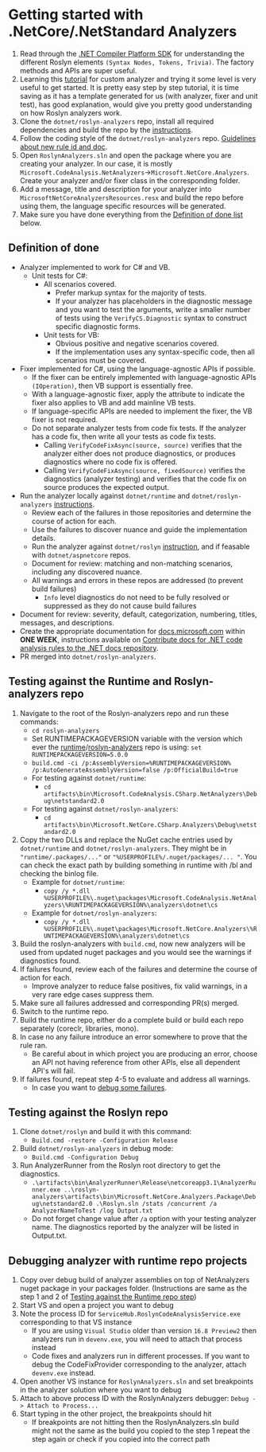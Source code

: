 # Getting started with .NetCore/.NetStandard Analyzers

1. Read through the [.NET Compiler Platform SDK](https://docs.microsoft.com/dotnet/csharp/roslyn-sdk/) for understanding the different Roslyn elements `(Syntax Nodes, Tokens, Trivia)`. The factory methods and APIs are super useful.  
2. Learning this [tutorial](https://docs.microsoft.com/dotnet/csharp/roslyn-sdk/tutorials/how-to-write-csharp-analyzer-code-fix) for custom analyzer and trying it some level is very useful to get started. It is pretty easy step by step tutorial, it is time saving as it has a template generated for us (with analyzer, fixer and unit test), has good explanation, would give you pretty good understanding on how Roslyn analyzers work.
3. Clone the `dotnet/roslyn-analyzers` repo, install all required dependencies and build the repo by the [instructions](https://github.com/dotnet/roslyn-analyzers#getting-started).
4. Follow the coding style of the `dotnet/roslyn-analyzers` repo. [Guidelines about new rule id and doc](https://github.com/dotnet/roslyn-analyzers/blob/master/GuidelinesForNewRules.md).
5. Open `RoslynAnalyzers.sln` and open the package where you are creating your analyzer. In our case, it is mostly `Microsoft.CodeAnalysis.NetAnalyzers`->`Microsoft.NetCore.Analyzers`. Create your analyzer and/or fixer class in the corresponding folder.  
6. Add a message, title and description for your analyzer into `MicrosoftNetCoreAnalyzersResources.resx` and build the repo before using them, the language specific resources will be generated.
7. Make sure you have done everything from the [Definition of done list](#definition-of-done) below.

## Definition of done

- Analyzer implemented to work for C# and VB.
  - Unit tests for C#:
    - All scenarios covered.
      - Prefer markup syntax for the majority of tests.
      - If your analyzer has placeholders in the diagnostic message and you want to test the arguments, write a smaller number of tests using the `VerifyCS.Diagnostic` syntax to construct specific diagnostic forms.
    - Unit tests for VB:
      - Obvious positive and negative scenarios covered.
      - If the implementation uses any syntax-specific code, then all scenarios must be covered.
- Fixer implemented for C#, using the language-agnostic APIs if possible.
  - If the fixer can be entirely implemented with language-agnostic APIs `(IOperation)`, then VB support is essentially free.
  - With a language-agnostic fixer, apply the attribute to indicate the fixer also applies to VB and add mainline VB tests.
  - If language-specific APIs are needed to implement the fixer, the VB fixer is not required.
  - Do not separate analyzer tests from code fix tests. If the analyzer has a code fix, then write all your tests as code fix tests.
    - Calling `VerifyCodeFixAsync(source, source)` verifies that the analyzer either does not produce diagnostics, or produces diagnostics where no code fix is offered.
    - Calling `VerifyCodeFixAsync(source, fixedSource)` verifies the diagnostics (analyzer testing) and verifies that the code fix on source produces the expected output.
- Run the analyzer locally against `dotnet/runtime` and `dotnet/roslyn-analyzers` [instructions](#Testing-against-the-Runtime-and-Roslyn-analyzers-repo).
  - Review each of the failures in those repositories and determine the course of action for each.
  - Use the failures to discover nuance and guide the implementation details.
  - Run the analyzer against `dotnet/roslyn` [instruction](#Testing-against-the-Roslyn-repo), and if feasable with `dotnet/aspnetcore` repos.
  - Document for review: matching and non-matching scenarios, including any discovered nuance.
  - All warnings and errors in these repos are addressed (to prevent build failures)
    - `Info` level diagnostics do not need to be fully resolved or suppressed as they do not cause build failures
- Document for review: severity, default, categorization, numbering, titles, messages, and descriptions.
- Create the appropriate documentation for [docs.microsoft.com](https://github.com/dotnet/docs/tree/master/docs/fundamentals/code-analysis/quality-rules) within **ONE WEEK**, instructions available on [Contribute docs for .NET code analysis rules to the .NET docs repository](https://docs.microsoft.com/contribute/dotnet/dotnet-contribute-code-analysis).
- PR merged into `dotnet/roslyn-analyzers`.

## Testing against the Runtime and Roslyn-analyzers repo

1. Navigate to the root of the Roslyn-analyzers repo and run these commands:
    - `cd roslyn-analyzers`
    - Set RUNTIMEPACKAGEVERSION variable with the version which ever the [runtime](https://github.com/dotnet/runtime/blob/master/eng/Analyzers.props#L9)/[roslyn-analyzers](https://github.com/dotnet/roslyn-analyzers/blob/master/eng/Versions.props#L26) repo is using: `set RUNTIMEPACKAGEVERSION=5.0.0`
    - `build.cmd -ci /p:AssemblyVersion=%RUNTIMEPACKAGEVERSION% /p:AutoGenerateAssemblyVersion=false /p:OfficialBuild=true`
    - For testing against `dotnet/runtime`:
        - `cd artifacts\bin\Microsoft.CodeAnalysis.CSharp.NetAnalyzers\Debug\netstandard2.0`
    - For testing against `dotnet/roslyn-analyzers`:
        - `cd artifacts\bin\Microsoft.NetCore.CSharp.Analyzers\Debug\netstandard2.0`
2. Copy the two DLLs and replace the NuGet cache entries used by `dotnet/runtime` and `dotnet/roslyn-analyzers`. They might be in `"runtime/.packages/..."` or `"%USERPROFILE%/.nuget/packages/... "`. You can check the exact path by building something in runtime with /bl and checking the binlog file.
    - Example for `dotnet/runtime`:
        - `copy /y *.dll %USERPROFILE%\.nuget\packages\Microsoft.CodeAnalysis.NetAnalyzers\%RUNTIMEPACKAGEVERSION%\analyzers\dotnet\cs`
    - Example for `dotnet/roslyn-analyzers`:
        - `copy /y *.dll %USERPROFILE%\.nuget\packages\Microsoft.NetCore.Analyzers\%RUNTIMEPACKAGEVERSION%\analyzers\dotnet\cs`
3. Build the roslyn-analyzers with `build.cmd`, now new analyzers will be used from updated nuget packages and you would see the warnings if diagnostics found.
4. If failures found, review each of the failures and determine the course of action for each.
    - Improve analyzer to reduce false positives, fix valid warnings, in a very rare edge cases suppress them.
5. Make sure all failures addressed and corresponding PR(s) merged.
6. Switch to the runtime repo.
7. Build the runtime repo, either do a complete build or build each repo separately (coreclr, libraries, mono).
8. In case no any failure introduce an error somewhere to prove that the rule ran.
    - Be careful about in which project you are producing an error, choose an API not having reference from other APIs, else all dependent API's will fail.
9. If failures found, repeat step 4-5 to evaluate and address all warnings.
    - In case you want to [debug some failures](#Debugging-analyzer-with-runtiem-repo-projects).

## Testing against the Roslyn repo

1. Clone `dotnet/roslyn` and build it with this command:
    - `Build.cmd -restore -Configuration Release`
2. Build `dotnet/roslyn-analyzers` in debug mode:
    - `Build.cmd -Configuration Debug`
3. Run AnalyzerRunner from the Roslyn root directory to get the diagnostics.
    - `.\artifacts\bin\AnalyzerRunner\Release\netcoreapp3.1\AnalyzerRunner.exe ..\roslyn-analyzers\artifacts\bin\Microsoft.NetCore.Analyzers.Package\Debug\netstandard2.0 .\Roslyn.sln /stats /concurrent /a AnalyzerNameToTest /log Output.txt`
    - Do not forget change value after `/a` option with your testing analyzer name.
The diagnostics reported by the analyzer will be listed in Output.txt.

## Debugging analyzer with runtime repo projects

1. Copy over debug build of analyzer assemblies on top of NetAnalyzers nuget package in your packages folder. (Instructions are same as the step 1 and 2 of [Testing against the Runtime repo step](#Testing-against-the-Runtime-and-Roslyn-analyzers-repo))
2. Start VS and open a project you want to debug
3. Note the process ID for `ServiceHub.RoslynCodeAnalysisService.exe` corresponding to that VS instance
    - If you are using `Visual Studio` older than version `16.8 Preview2` then analyzers run in `devenv.exe`, you will need to attach that process instead
    - Code fixes and analyzers run in different processes. If you want to debug the CodeFixProvider corresponding to the analyzer, attach `devenv.exe` instead.
4. Open another VS instance for `RoslynAnalyzers.sln` and set breakpoints in the analyzer solution where you want to debug
5. Attach to above process ID with the RoslynAnalyzers debugger: `Debug -> Attach to Process...`
6. Start typing in the other project, the breakpoints should hit
    - If breakpoints are not hitting then the RoslynAnalyzers.sln build might not the same as the build you copied to the step 1 repeat the step again or check if you copied into the correct path
